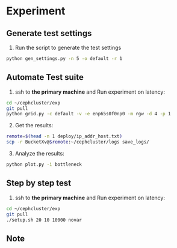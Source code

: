 # Experiment 

## Generate test settings

1. Run the script to generate the test settings

```bash
python gen_settings.py -n 5 -o default -r 1
```

## Automate Test suite
<!-- 1. Set the parms in `grid.py` and `create_default.rgw.buckets.data.sh` and then commit 

```bash
git commit -a -m "Update grid.py params"
``` -->

1. ssh to **the primary machine** and Run experiment on latency:

```bash
cd ~/cephcluster/exp
git pull
python grid.py -c default -v -e enp65s0f0np0 -m rgw -d 4 -p 1
```

2. Get the results:

```bash
remote=$(head -n 1 deploy/ip_addr_host.txt)
scp -r BucketXv@$remote:~/cephcluster/logs save_logs/
```

3. Analyze the results:

```bash
python plot.py -i bottleneck
```

## Step by step test

1. ssh to **the primary machine** and Run experiment on latency:

```bash
cd ~/cephcluster/exp
git pull
./setup.sh 20 10 10000 novar
```

## Note

<!-- - You need to check the PROGRAM variable in `sync_read.sh` before running the experiment. -->
